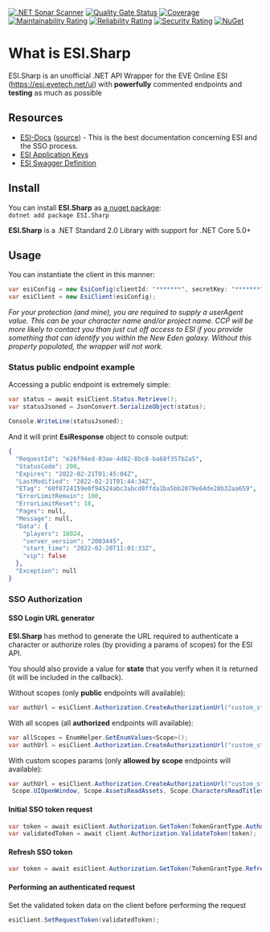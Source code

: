 [![.NET Sonar Scanner](https://github.com/TheBottleCyber/ESI.Sharp/actions/workflows/sonar.yml/badge.svg)](https://github.com/TheBottleCyber/ESI.Sharp/actions/workflows/sonar.yml)
[![Quality Gate Status](https://sonarcloud.io/api/project_badges/measure?project=TheBottleCyber_ESI.Sharp&metric=alert_status)](https://sonarcloud.io/summary/new_code?id=TheBottleCyber_ESI.Sharp)
[![Coverage](https://sonarcloud.io/api/project_badges/measure?project=TheBottleCyber_ESI.Sharp&metric=coverage)](https://sonarcloud.io/summary/new_code?id=TheBottleCyber_ESI.Sharp)
[![Maintainability Rating](https://sonarcloud.io/api/project_badges/measure?project=TheBottleCyber_ESI.Sharp&metric=sqale_rating)](https://sonarcloud.io/summary/new_code?id=TheBottleCyber_ESI.Sharp)
[![Reliability Rating](https://sonarcloud.io/api/project_badges/measure?project=TheBottleCyber_ESI.Sharp&metric=reliability_rating)](https://sonarcloud.io/summary/new_code?id=TheBottleCyber_ESI.Sharp)
[![Security Rating](https://sonarcloud.io/api/project_badges/measure?project=TheBottleCyber_ESI.Sharp&metric=security_rating)](https://sonarcloud.io/summary/new_code?id=TheBottleCyber_ESI.Sharp)
<a href="https://www.nuget.org/packages/ESI.Sharp/">
    <img src="https://img.shields.io/nuget/vpre/ESI.Sharp.svg?maxAge=2592000?style=badge" alt="NuGet">
</a>
# What is ESI.Sharp
ESI.Sharp is an unofficial .NET API Wrapper for the EVE Online ESI (https://esi.evetech.net/ui) with **powerfully** commented endpoints and **testing** as much as possible
## Resources

* [ESI-Docs](https://docs.esi.evetech.net/) ([source](https://github.com/esi/esi-docs)) - This is the best documentation concerning ESI and the SSO process.
* [ESI Application Keys](https://developers.eveonline.com/)
* [ESI Swagger Definition](https://esi.evetech.net/latest/swagger.json)

## Install
You can install **ESI.Sharp** as [a nuget package](https://www.nuget.org/packages/ESI.Sharp):
<br>
`dotnet add package ESI.Sharp`

**ESI.Sharp** is a .NET Standard 2.0 Library with support for .NET Core 5.0+

## Usage
You can instantiate the client in this manner:

```c#
var esiConfig = new EsiConfig(clientId: "*******", secretKey: "*******", callbackUrl: "", userAgent: "");
var esiClient = new EsiClient(esiConfig);
```
*For your protection (and mine), you are required to supply a userAgent value. 
This can be your character name and/or project name. 
CCP will be more likely to contact you than just cut off access to ESI if you provide something that can identify you within the New Eden galaxy.
Without this property populated, the wrapper will not work.*

### Status public endpoint example
Accessing a public endpoint is extremely simple:
```c#
var status = await esiClient.Status.Retrieve();
var statusJsoned = JsonConvert.SerializeObject(status);

Console.WriteLine(statusJsoned);
```

And it will print **EsiResponse** object to console output:
```elixir
{
  "RequestId": "e26f94ed-03ae-4d82-8bc8-ba68f357b2a5",
  "StatusCode": 200,
  "Expires": "2022-02-21T01:45:04Z",
  "LastModified": "2022-02-21T01:44:34Z",
  "ETag": "60f0724159e0f94524abc3abcd8ffda1ba5bb2079e64de28b32aa659",
  "ErrorLimitRemain": 100,
  "ErrorLimitReset": 18,
  "Pages": null,
  "Message": null,
  "Data": {
    "players": 18024,
    "server_version": "2003445",
    "start_time": "2022-02-20T11:01:33Z",
    "vip": false
  },
  "Exception": null
}
```

### SSO Authorization
#### SSO Login URL generator
**ESI.Sharp** has method to generate the URL required to authenticate a character or authorize roles (by providing a params of scopes) for the ESI API.

You should also provide a value for **state** that you verify when it is returned (it will be included in the callback).

Without scopes (only **public** endpoints will available):
```c#
var authUrl = esiClient.Authorization.CreateAuthorizationUrl("custom_state");
```
With all scopes (all **authorized** endpoints will available):
```c#
var allScopes = EnumHelper.GetEnumValues<Scope>();
var authUrl = esiClient.Authorization.CreateAuthorizationUrl("custom_state", allScopes.ToArray());
```
With custom scopes params (only **allowed by scope** endpoints will available):
```c#
var authUrl = esiClient.Authorization.CreateAuthorizationUrl("custom_state",
 Scope.UIOpenWindow, Scope.AssetsReadAssets, Scope.CharactersReadTitles, ...);
```

#### Initial SSO token request
```c#
var token = await esiClient.Authorization.GetToken(TokenGrantType.AuthorizationCode, response_code);
var validatedToken = await client.Authorization.ValidateToken(token);
```
#### Refresh SSO token
```c#
var token = await esiClient.Authorization.GetToken(TokenGrantType.RefreshToken, refresh_token);
```
#### Performing an authenticated request
Set the validated token data on the client before performing the request
```c#
esiClient.SetRequestToken(validatedToken);
```